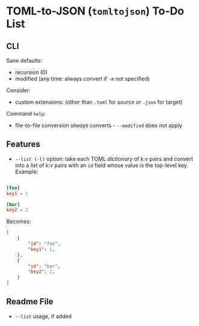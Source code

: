 # TOML-to-JSON (`tomltojson`) To-Do List

## CLI

Sane defaults:

- recursion (0)
- modified (any time: always convert if `-m` not specified)

Consider:

- custom extensions: (other than `.toml` for source or `.json` for target)

Command `help`:

- file-to-file conversion _always_ converts - `--modified` does not apply

## Features

- `--list (-l)` option: take each TOML _dictionary_ of k:v pairs and convert into a _list_ of k:v pairs with an `id` field whose value is the top-level key. Example:

```toml

[foo]
key1 = 1

[bar]
key2 = 2
```

Becomes:

```json
[
    {
        "id": "foo",
        "key1": 1,
    },
    {
        "id": "bar",
        "key2": 2,
    }
]
```

## Readme File

- `--list` usage, if added
